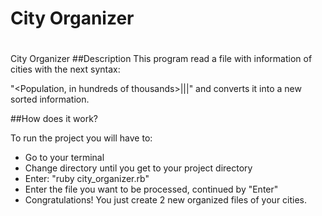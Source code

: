 # City Organizer
#
City Organizer
##Description
This program read a file with information of cities with the next syntax: 

"<Population, in hundreds of thousands>|<City>|<State>|<Semicolon-delimited list of interstates that run through this city>"
and converts it into a new sorted information.

##How does it work?

To run the project you will have to:

+ Go to your terminal 
+ Change directory until you get to your project directory 
+ Enter: "ruby  city_organizer.rb"
+ Enter the file you want to be processed, continued by "Enter"
+ Congratulations! You just create 2 new organized files of your cities.

